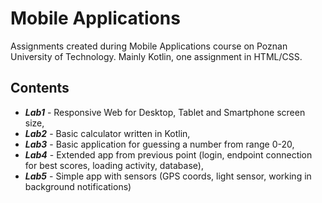 # Mobile Applications


Assignments created during Mobile Applications course on Poznan University of Technology. 
Mainly Kotlin, one assignment in HTML/CSS.

## Contents

* **_Lab1_** - Responsive Web for Desktop, Tablet and Smartphone screen size,
* **_Lab2_** - Basic calculator written in Kotlin,
* **_Lab3_** - Basic application for guessing a number from range 0-20,
* **_Lab4_** - Extended app from previous point (login, endpoint connection for best scores, loading activity, database),
* **_Lab5_** - Simple app with sensors (GPS coords, light sensor, working in background notifications)